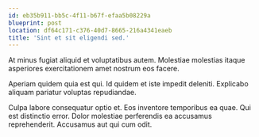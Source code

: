```yaml
---
id: eb35b911-bb5c-4f11-b67f-efaa5b08229a
blueprint: post
location: df64c171-c376-40d7-8665-216a4341eaeb
title: 'Sint et sit eligendi sed.'
---
```

At minus fugiat aliquid et voluptatibus autem. Molestiae molestias itaque asperiores exercitationem amet nostrum eos facere.

Aperiam quidem quia est qui. Id quidem et iste impedit deleniti. Explicabo aliquam pariatur voluptas repudiandae.

Culpa labore consequatur optio et. Eos inventore temporibus ea quae. Qui est distinctio error. Dolor molestiae perferendis ea accusamus reprehenderit. Accusamus aut qui cum odit.